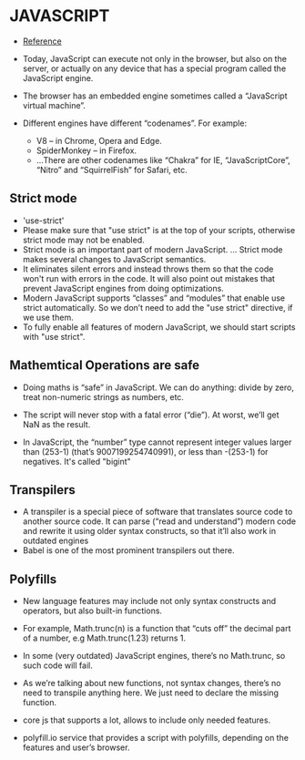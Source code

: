 # JAVASCRIPT
- [Reference](https://javascript.info/js)
- Today, JavaScript can execute not only in the browser, but also on the server, or actually on any device that has a special program called the JavaScript engine.

- The browser has an embedded engine sometimes called a “JavaScript virtual machine”.

- Different engines have different “codenames”. For example:

   * V8 – in Chrome, Opera and Edge.
   * SpiderMonkey – in Firefox.
   * …There are other codenames like “Chakra” for IE, “JavaScriptCore”, “Nitro” and “SquirrelFish” for Safari, etc.

## Strict mode 
   - 'use-strict'
   - Please make sure that "use strict" is at the top of your scripts, otherwise strict mode may not be enabled.
   - Strict mode is an important part of modern JavaScript. ... Strict mode makes several changes to JavaScript semantics. 
   - It eliminates silent errors and instead throws them so that the code won't run with errors in the code. It will also point out mistakes that prevent JavaScript engines from doing optimizations.
   - Modern JavaScript supports “classes” and “modules” that enable use strict automatically. So we don’t need to add the "use strict" directive, if we use them.
   - To fully enable all features of modern JavaScript, we should start scripts with "use strict".

## Mathemtical Operations are safe
   - Doing maths is “safe” in JavaScript. We can do anything: divide by zero, treat non-numeric strings as numbers, etc.

   - The script will never stop with a fatal error (“die”). At worst, we’ll get NaN as the result.
   - In JavaScript, the “number” type cannot represent integer values larger than (253-1) (that’s 9007199254740991), or less than -(253-1) for negatives. It's called "bigint"
## Transpilers
   - A transpiler is a special piece of software that translates source code to another source code. It can parse (“read and understand”) modern code and rewrite it using older syntax constructs, so that it’ll also work in outdated engines
   -  Babel is one of the most prominent transpilers out there.
## Polyfills
   - New language features may include not only syntax constructs and operators, but also built-in functions.

   - For example, Math.trunc(n) is a function that “cuts off” the decimal part of a number, e.g Math.trunc(1.23) returns 1.

   - In some (very outdated) JavaScript engines, there’s no Math.trunc, so such code will fail.

   - As we’re talking about new functions, not syntax changes, there’s no need to transpile anything here. We just need to declare the missing function.
   - core js that supports a lot, allows to include only needed features.
   - polyfill.io service that provides a script with polyfills, depending on the features and user’s browser.